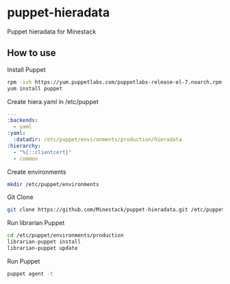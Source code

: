 # puppet-hieradata
Puppet hieradata for Minestack

## How to use

Install Puppet

```sh
rpm -ivh https://yum.puppetlabs.com/puppetlabs-release-el-7.noarch.rpm
yum install puppet
```

Create hiera.yaml in /etc/puppet

```yaml
---
:backends:
  - yaml
:yaml:
  :datadir: /etc/puppet/environments/production/hieradata
:hierarchy:
  - "%{::clientcert}"
  - common
```

Create environments

```sh
mkdir /etc/puppet/environments
```

Git Clone

```sh
git clone https://github.com/Minestack/puppet-hieradata.git /etc/puppet/environments/production
```

Run librarian Puppet

```sh
cd /etc/puppet/environments/production
librarian-puppet install
librarian-puppet update
```

Run Puppet

```sh
puppet agent -t
```
